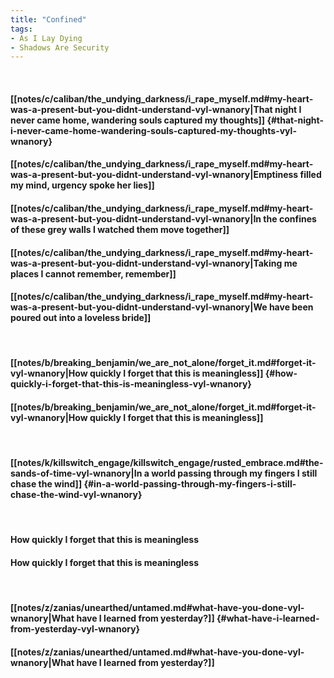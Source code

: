 ```yaml
---
title: "Confined"
tags:
- As I Lay Dying
- Shadows Are Security
---
```

&nbsp;
#### [[notes/c/caliban/the_undying_darkness/i_rape_myself.md#my-heart-was-a-present-but-you-didnt-understand-vyl-wnanory|That night I never came home, wandering souls captured my thoughts]] {#that-night-i-never-came-home-wandering-souls-captured-my-thoughts-vyl-wnanory}
#### [[notes/c/caliban/the_undying_darkness/i_rape_myself.md#my-heart-was-a-present-but-you-didnt-understand-vyl-wnanory|Emptiness filled my mind, urgency spoke her lies]]
#### [[notes/c/caliban/the_undying_darkness/i_rape_myself.md#my-heart-was-a-present-but-you-didnt-understand-vyl-wnanory|In the confines of these grey walls I watched them move together]]
#### [[notes/c/caliban/the_undying_darkness/i_rape_myself.md#my-heart-was-a-present-but-you-didnt-understand-vyl-wnanory|Taking me places I cannot remember, remember]]
#### [[notes/c/caliban/the_undying_darkness/i_rape_myself.md#my-heart-was-a-present-but-you-didnt-understand-vyl-wnanory|We have been poured out into a loveless bride]]
&nbsp;
#### [[notes/b/breaking_benjamin/we_are_not_alone/forget_it.md#forget-it-vyl-wnanory|How quickly I forget that this is meaningless]] {#how-quickly-i-forget-that-this-is-meaningless-vyl-wnanory}
#### [[notes/b/breaking_benjamin/we_are_not_alone/forget_it.md#forget-it-vyl-wnanory|How quickly I forget that this is meaningless]]
&nbsp;
#### [[notes/k/killswitch_engage/killswitch_engage/rusted_embrace.md#the-sands-of-time-vyl-wnanory|In a world passing through my fingers I still chase the wind]] {#in-a-world-passing-through-my-fingers-i-still-chase-the-wind-vyl-wnanory}
&nbsp;
#### How quickly I forget that this is meaningless
#### How quickly I forget that this is meaningless
&nbsp;
#### [[notes/z/zanias/unearthed/untamed.md#what-have-you-done-vyl-wnanory|What have I learned from yesterday?]] {#what-have-i-learned-from-yesterday-vyl-wnanory}
#### [[notes/z/zanias/unearthed/untamed.md#what-have-you-done-vyl-wnanory|What have I learned from yesterday?]]
